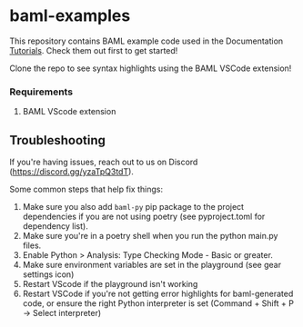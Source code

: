 # baml-examples

This repository contains BAML example code used in the Documentation [Tutorials](https://boundaryml.com/v3/guides/hello_world/level0). Check them out first to get started!

Clone the repo to see syntax highlights using the BAML VSCode extension!

### Requirements

1. BAML VScode extension

## Troubleshooting

If you're having issues, reach out to us on Discord (https://discord.gg/yzaTpQ3tdT).

Some common steps that help fix things:

1. Make sure you also add `baml-py` pip package to the project dependencies if you are not using poetry (see pyproject.toml for dependency list).
1. Make sure you're in a poetry shell when you run the python main.py files.
1. Enable Python > Analysis: Type Checking Mode - Basic or greater.
1. Make sure environment variables are set in the playground (see gear settings icon)
1. Restart VScode if the playground isn't working
1. Restart VSCode if you're not getting error highlights for baml-generated code, or ensure the right Python interpreter is set (Command + Shift + P -> Select interpreter)
